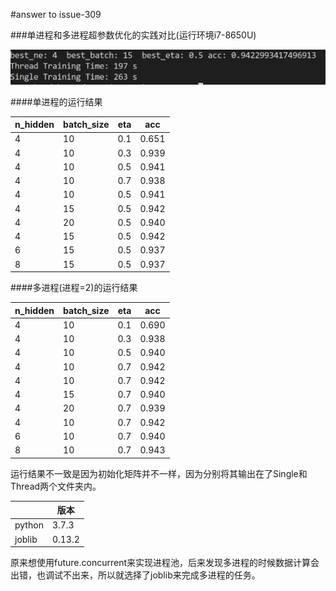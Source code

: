 #answer to issue-309

###单进程和多进程超参数优化的实践对比(运行环境i7-8650U)  

![运行结果](Issue-309.PNG)

####单进程的运行结果

|n_hidden |batch_size| eta | acc  |
|  ----   |   ----   | ----| ---- |
|4        | 10       | 0.1 |0.651 |
|4        | 10       | 0.3 |0.939 |
|4        | 10       | 0.5 |0.941 |
|4        | 10       | 0.7 |0.938 |
|4        | 10       | 0.5 |0.941 |
|4        | 15       | 0.5 |0.942 |
|4        | 20       | 0.5 |0.940 |
|4        | 15       | 0.5 |0.942 |
|6        | 15       | 0.5 |0.937 |
|8        | 15       | 0.5 |0.937 |

####多进程(进程=2)的运行结果  

|n_hidden |batch_size| eta  |acc  |
|   ----  |----     |----   |---- |
|4        |10       |0.1    |0.690|
|4        |10       |0.3    |0.938|
|4        |10       |0.5    |0.940|
|4        |10       |0.7    |0.942|
|4        |10       |0.7    |0.942|
|4        |15       |0.7    |0.940|
|4        |20       |0.7    |0.939|
|4        |10       |0.7    |0.942|
|6        |10       |0.7    |0.940|
|8        |10       |0.7    |0.943|  


运行结果不一致是因为初始化矩阵并不一样，因为分别将其输出在了Single和Thread两个文件夹内。   


|         | 版本    |
|----     | -----   |
|python   | 3.7.3   | 
|joblib   | 0.13.2  |   

原来想使用future.concurrent来实现进程池，后来发现多进程的时候数据计算会出错，也调试不出来，所以就选择了joblib来完成多进程的任务。

